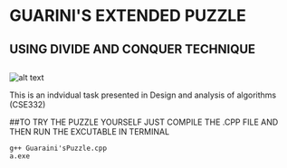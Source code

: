 
# GUARINI'S EXTENDED PUZZLE
## USING DIVIDE AND CONQUER TECHNIQUE

##
![alt text](https://github.com/HelalyJunior/Guarini-Extended-Puzzlen/blob/main/steps.png)

This is an indvidual task presented in Design and analysis of algorithms (CSE332)

##TO TRY THE PUZZLE YOURSELF JUST COMPILE THE .CPP FILE AND THEN RUN THE EXCUTABLE IN TERMINAL
```
g++ Guaraini'sPuzzle.cpp 
a.exe
```

